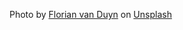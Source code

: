 Photo by <a href="https://unsplash.com/@flovayn?utm_source=unsplash&utm_medium=referral&utm_content=creditCopyText">Florian van Duyn</a> on <a href="https://unsplash.com/s/photos/mushroom?utm_source=unsplash&utm_medium=referral&utm_content=creditCopyText">Unsplash</a>